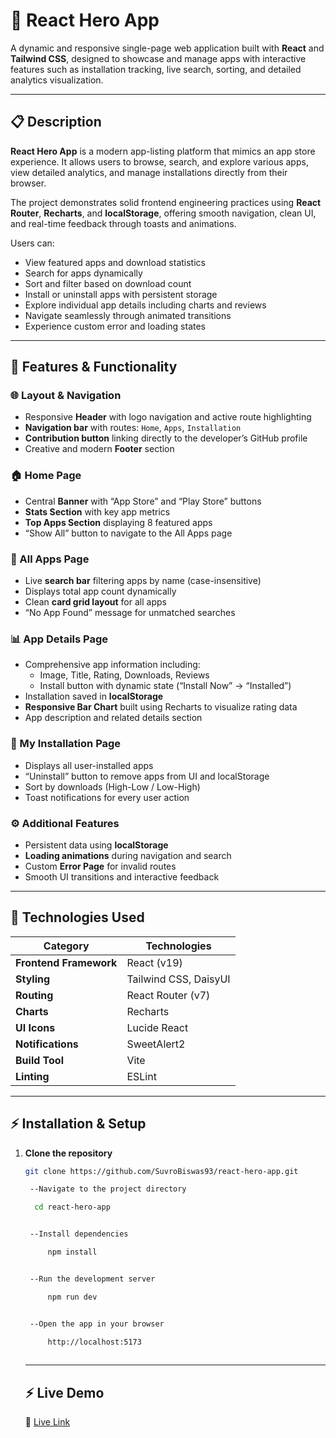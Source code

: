 # 🚀 React Hero App

A dynamic and responsive single-page web application built with **React** and **Tailwind CSS**, designed to showcase and manage apps with interactive features such as installation tracking, live search, sorting, and detailed analytics visualization.

---

## 📋 Description

**React Hero App** is a modern app-listing platform that mimics an app store experience. It allows users to browse, search, and explore various apps, view detailed analytics, and manage installations directly from their browser.

The project demonstrates solid frontend engineering practices using **React Router**, **Recharts**, and **localStorage**, offering smooth navigation, clean UI, and real-time feedback through toasts and animations.

Users can:
- View featured apps and download statistics  
- Search for apps dynamically  
- Sort and filter based on download count  
- Install or uninstall apps with persistent storage  
- Explore individual app details including charts and reviews  
- Navigate seamlessly through animated transitions  
- Experience custom error and loading states  

---

## 🧱 Features & Functionality

### 🌐 Layout & Navigation
- Responsive **Header** with logo navigation and active route highlighting  
- **Navigation bar** with routes: `Home`, `Apps`, `Installation`  
- **Contribution button** linking directly to the developer’s GitHub profile  
- Creative and modern **Footer** section  

### 🏠 Home Page
- Central **Banner** with “App Store” and “Play Store” buttons  
- **Stats Section** with key app metrics  
- **Top Apps Section** displaying 8 featured apps  
- “Show All” button to navigate to the All Apps page  

### 📱 All Apps Page
- Live **search bar** filtering apps by name (case-insensitive)  
- Displays total app count dynamically  
- Clean **card grid layout** for all apps  
- “No App Found” message for unmatched searches  

### 📊 App Details Page
- Comprehensive app information including:
  - Image, Title, Rating, Downloads, Reviews  
  - Install button with dynamic state (“Install Now” → “Installed”)  
- Installation saved in **localStorage**  
- **Responsive Bar Chart** built using Recharts to visualize rating data  
- App description and related details section  

### 💾 My Installation Page
- Displays all user-installed apps  
- “Uninstall” button to remove apps from UI and localStorage  
- Sort by downloads (High-Low / Low-High)  
- Toast notifications for every user action  

### ⚙️ Additional Features
- Persistent data using **localStorage**  
- **Loading animations** during navigation and search  
- Custom **Error Page** for invalid routes  
- Smooth UI transitions and interactive feedback  

---

## 🧰 Technologies Used

| Category | Technologies |
|-----------|--------------|
| **Frontend Framework** | React (v19) |
| **Styling** | Tailwind CSS, DaisyUI |
| **Routing** | React Router (v7) |
| **Charts** | Recharts |
| **UI Icons** | Lucide React |
| **Notifications** | SweetAlert2 |
| **Build Tool** | Vite |
| **Linting** | ESLint |

---

## ⚡ Installation & Setup

1. **Clone the repository**
   ```bash
   git clone https://github.com/SuvroBiswas93/react-hero-app.git

    --Navigate to the project directory

     cd react-hero-app


    --Install dependencies

        npm install


    --Run the development server

        npm run dev


    --Open the app in your browser

        http://localhost:5173
    
    ```

    ---

    ## ⚡ Live Demo

    🔗  [Live Link](https://react-hero-app-io.netlify.app/)  

